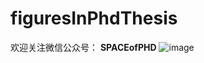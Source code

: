 # figuresInPhdThesis
欢迎关注微信公众号：
**SPACEofPHD**
![image](https://github.com/AstroH-Peng/FiguresInPhdThesis/blob/master/qrcode_for_gh_680cad214213_430.jpg)
